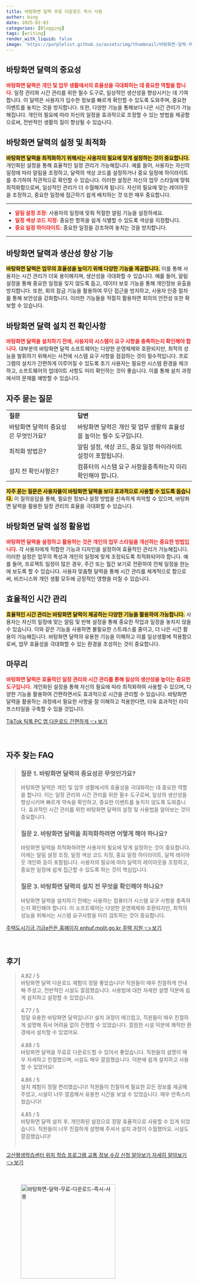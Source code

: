 ```yaml
---
title: 바탕화면 달력 무료 다운로드 즉시 사용
author: bing
date: 2025-02-03
categories: [Blogging]
tags: [writing]
render_with_liquid: false
image: 'https://purplelist.github.io/assets/img/thumbnail/바탕화면-달력-무료-다운로드-즉시-사용.webp'
---
```



<h2 id="바탕화면_달력의_중요성">바탕화면 달력의 중요성</h2>

<p><b><span style="color: #ee2323;">바탕화면 달력은 개인 및 업무 생활에서의 효율성을 극대화하는 데 중요한 역할을 합니다.</span></b> 일정 관리와 시간 관리를 위한 필수 도구로, 일상적인 생산성을 향상시키는 데 기여합니다. 이 달력은 사용자가 입수한 정보를 빠르게 확인할 수 있도록 도와주며, 중요한 이벤트를 놓치는 것을 방지합니다. 또한, 다양한 기능을 통해보다 나은 시간 관리가 가능해집니다. 개인의 필요에 따라 자신의 일정을 효과적으로 조정할 수 있는 방법을 제공함으로써, 전반적인 생활의 질이 향상될 수 있습니다.</p>

<h2 id="바탕화면_달력의_설정_및_최적화">바탕화면 달력의 설정 및 최적화</h2>

<p><b><span style="background-color: #ffe066;">바탕화면 달력을 최적화하기 위해서는 사용자의 필요에 맞게 설정하는 것이 중요합니다.</span></b> 개인화된 설정을 통해 효율적인 일정 관리가 가능해집니다. 예를 들어, 사용자는 자신의 일정에 따라 알림을 조정하고, 달력의 색상 코드를 설정하거나 중요 일정에 하이라이트를 추가하여 직관적으로 확인할 수 있습니다. 이러한 설정은 자신의 업무 스타일에 맞춰 최적화함으로써, 일상적인 관리가 더 수월해지게 됩니다. 자신의 필요에 맞는 레이아웃을 조정하고, 중요한 일정에 접근하기 쉽게 배치하는 것 또한 매우 중요합니다.</p>

<hr />

<ul>
    <li><b><span style="color: #ee2323;">알림 설정 조정:</span></b> 사용자의 일정에 맞춰 적절한 알림 기능을 설정하세요.</li>
    <li><b><span style="color: #ee2323;">일정 색상 코드 지정:</span></b> 중요한 항목을 쉽게 식별할 수 있도록 색상을 지정합니다.</li>
    <li><b><span style="color: #ee2323;">중요 일정 하이라이트:</span></b> 중요한 일정을 강조하여 놓치는 것을 방지합니다.</li>
</ul>

<hr />

<h2 id="생산성_향상_기능">바탕화면 달력과 생산성 향상 기능</h2>

<p><b><span style="background-color: #ffe066;">바탕화면 달력은 업무의 효율성을 높이기 위해 다양한 기능을 제공합니다.</span></b> 이를 통해 사용자는 시간 관리가 더욱 용이해지며, 생산성을 극대화할 수 있습니다. 예를 들어, 알림 설정을 통해 중요한 일정을 잊지 않도록 돕고, 데이터 보호 기능을 통해 개인정보 유출을 방지합니다. 또한, 회의 잠금 기능을 활용하여 무단 접근을 방지하고, 사용자 인증 절차를 통해 보안성을 강화합니다. 이러한 기능들을 적절히 활용하면 회의의 안전성 또한 확보할 수 있습니다.</p>

<h2 id="설치_전_확인사항">바탕화면 달력 설치 전 확인사항</h2>

<p><b><span style="color: #ee2323;">바탕화면 달력을 설치하기 전에, 사용자의 시스템이 요구 사항을 충족하는지 확인해야 합니다.</span></b> 대부분의 바탕화면 달력 소프트웨어는 다양한 운영체제와 호환되지만, 최적의 성능을 발휘하기 위해서는 사전에 시스템 요구 사항을 점검하는 것이 필수적입니다. 프로그램의 설치가 간편하게 이루어질 수 있도록 초기 사용자는 필요한 시스템 환경을 체크하고, 소프트웨어의 업데이트 사항도 미리 확인하는 것이 좋습니다. 이를 통해 설치 과정에서의 문제를 예방할 수 있습니다.</p>

<h2 id="자주_묻는_질문">자주 묻는 질문</h2>

<table>
    <tr>
        <td><b>질문</b></td>
        <td><b>답변</b></td>
    </tr>
    <tr>
        <td>바탕화면 달력의 중요성은 무엇인가요?</td>
        <td>바탕화면 달력은 개인 및 업무 생활의 효율성을 높이는 필수 도구입니다.</td>
    </tr>
    <tr>
        <td>최적화 방법은?</td>
        <td>알림 설정, 색상 코드, 중요 일정 하이라이트 설정이 포함됩니다.</td>
    </tr>
    <tr>
        <td>설치 전 확인사항은?</td>
        <td>컴퓨터의 시스템 요구 사항을충족하는지 미리 확인해야 합니다.</td>
    </tr>
</table>

<p><b><span style="background-color: #ffe066;">자주 묻는 질문은 사용자들이 바탕화면 달력을 보다 효과적으로 사용할 수 있도록 돕습니다.</span></b> 이 질의응답을 통해, 필요한 정보나 설정 방법을 신속하게 파악할 수 있으며, 바탕화면 달력을 활용한 일정 관리의 효율을 극대화할 수 있습니다.</p>

<h2 id="바탕화면_달력_설정_활용법">바탕화면 달력 설정 활용법</h2>

<p><b><span style="color: #ee2323;">바탕화면 달력을 설정하고 활용하는 것은 개인의 업무 스타일을 개선하는 중요한 방법입니다.</span></b> 각 사용자에게 적합한 기능과 디자인을 설정하여 효율적인 관리가 가능해집니다. 이러한 설정은 업무의 특성과 개인의 일정에 맞게 조정되도록 최적화되어야 합니다. 예를 들어, 프로젝트 일정이 많은 경우, 주간 또는 월간 보기로 전환하여 전체 일정을 한눈에 보도록 할 수 있습니다. 사용자 맞춤형 달력을 통해 시간 관리를 체계적으로 함으로써, 비즈니스와 개인 생활 모두에 긍정적인 영향을 미칠 수 있습니다.</p>

<h2 id="효율적인_시간_관리">효율적인 시간 관리</h2>

<p><b><span style="background-color: #ffe066;">효율적인 시간 관리는 바탕화면 달력이 제공하는 다양한 기능을 활용하여 가능합니다.</span></b> 사용자는 자신의 일정에 맞는 알림 및 반복 설정을 통해 중요한 작업과 일정을 놓치지 않을 수 있습니다. 이와 같은 기능을 사용하면 불필요한 스트레스를 줄이고, 더 나은 시간 활용이 가능해집니다. 바탕화면 달력의 유용한 기능을 이해하고 이를 일상생활에 적용함으로써, 업무 효율성을 극대화할 수 있는 환경을 조성하는 것이 중요합니다.</p>

<h2 id="마무리">마무리</h2>

<p><b><span style="color: #ee2323;">바탕화면 달력은 효율적인 일정 관리와 시간 관리를 통해 일상의 생산성을 높이는 중요한 도구입니다.</span></b> 개인화된 설정을 통해 자신의 필요에 따라 최적화하여 사용할 수 있으며, 다양한 기능을 활용하여 간편하면서도 효과적으로 시간을 관리할 수 있습니다. 바탕화면 달력을 활용하는 과정에서 필요한 사항을 잘 이해하고 적용한다면, 더욱 효과적인 라이프스타일을 구축할 수 있을 것입니다.</p>


<p><a class="click-button" title="TikTok 틱톡 PC 앱 다운로드 간편하게" href="https://purplelist.github.io/posts/TikTok-%ED%8B%B1%ED%86%A1-PC-%EC%95%B1-%EB%8B%A4%EC%9A%B4%EB%A1%9C%EB%93%9C-%EA%B0%84%ED%8E%B8%ED%95%98%EA%B2%8C/" rel="dofollow">TikTok 틱톡 PC 앱 다운로드 간편하게 👈 보기</a></p><br>
<h2 id='자주_찾는_FAQ'>자주 찾는 FAQ</h2>
<div itemscope="" itemtype="https://schema.org/FAQPage"> 
<blockquote> 
<div itemscope="" itemprop="mainEntity" itemtype="https://schema.org/Question"> 
<h3 itemprop="name">질문 1. 바탕화면 달력의 중요성은 무엇인가요?</h3> 
<div itemscope="" itemprop="acceptedAnswer" itemtype="https://schema.org/Answer"> 
<span itemprop="text"> 
<p>바탕화면 달력은 개인 및 업무 생활에서의 효율성을 극대화하는 데 중요한 역할을 합니다. 이는 일정 관리와 시간 관리를 위한 필수 도구로써, 일상의 생산성을 향상시키며 빠르게 약속을 확인하고, 중요한 이벤트를 놓치지 않도록 도와줍니다. 효과적인 시간 관리를 위한 바탕화면 달력의 설정 및 사용법을 알아보는 것이 중요합니다.</p> 
</span> 
</div> 
</div> 
<div itemscope="" itemprop="mainEntity" itemtype="https://schema.org/Question"> 
<h3 itemprop="name">질문 2. 바탕화면 달력을 최적화하려면 어떻게 해야 하나요?</h3> 
<div itemscope="" itemprop="acceptedAnswer" itemtype="https://schema.org/Answer"> 
<span itemprop="text"> 
<p>바탕화면 달력을 최적화하려면 사용자의 필요에 맞게 설정하는 것이 중요합니다. 이에는 알림 설정 조정, 일정 색상 코드 지정, 중요 일정 하이라이트, 달력 레이아웃 개인화 등이 포함됩니다. 사용자의 필요에 따라 달력의 레이아웃을 조정하고, 중요한 일정에 쉽게 접근할 수 있도록 하는 것이 핵심입니다.</p> 
</span> 
</div> 
</div> 
<div itemscope="" itemprop="mainEntity" itemtype="https://schema.org/Question"> 
<h3 itemprop="name">질문 3. 바탕화면 달력의 설치 전 무엇을 확인해야 하나요?</h3> 
<div itemscope="" itemprop="acceptedAnswer" itemtype="https://schema.org/Answer"> 
<span itemprop="text"> 
<p>바탕화면 달력을 설치하기 전에는 사용하는 컴퓨터가 시스템 요구 사항을 충족하는지 확인해야 합니다. 이 소프트웨어는 다양한 운영체제와 호환되지만, 최적의 성능을 위해서는 시스템 요구사항을 미리 검토하는 것이 중요합니다.</p> 
</span> 
</div> 
</div> 
</blockquote> 
</div>
<p><a class="click-button" title="주택도시기금 기금e든든 홈페이지 enhuf.molit.go.kr 주택 지원" href="https://purplelist.github.io/posts/%EC%A3%BC%ED%83%9D%EB%8F%84%EC%8B%9C%EA%B8%B0%EA%B8%88-%EA%B8%B0%EA%B8%88e%EB%93%A0%EB%93%A0-%ED%99%88%ED%8E%98%EC%9D%B4%EC%A7%80-enhuf.molit.go.kr-%EC%A3%BC%ED%83%9D-%EC%A7%80%EC%9B%90/" rel="dofollow">주택도시기금 기금e든든 홈페이지 enhuf.molit.go.kr 주택 지원 👈 보기</a></p><br>
<h2 id='후기'>후기</h2>
<div itemscope itemtype="https://schema.org/Product">
  <blockquote>
  <div itemprop="review" itemscope itemtype="https://schema.org/Review">
      <div itemprop="reviewRating" itemscope itemtype="https://schema.org/Rating"> <span itemprop="ratingValue">4.82</span> / <span itemprop="bestRating">5</span> </div>
      <span itemprop="reviewBody">바탕화면 달력 다운로드 체험이 정말 좋았습니다! 직원들이 매우 친절하게 안내해 주셨고, 전반적인 시설도 깔끔했습니다. 사용법에 대한 자세한 설명 덕분에 쉽게 설치하고 설정할 수 있었습니다.</span>
  </div>
  <br>
  <div itemprop="review" itemscope itemtype="https://schema.org/Review">
      <div itemprop="reviewRating" itemscope itemtype="https://schema.org/Rating"> <span itemprop="ratingValue">4.77</span> / <span itemprop="bestRating">5</span> </div>
      <span itemprop="reviewBody">정말 유용한 바탕화면 달력입니다! 설치 과정이 매끄럽고, 직원들이 매우 친절하게 설명해 줘서 어려움 없이 진행할 수 있었습니다. 깔끔한 시설 덕분에 쾌적한 환경에서 설치할 수 있었어요.</span>
  </div>
  <br>
  <div itemprop="review" itemscope itemtype="https://schema.org/Review">
      <div itemprop="reviewRating" itemscope itemtype="https://schema.org/Rating"> <span itemprop="ratingValue">4.88</span> / <span itemprop="bestRating">5</span> </div>
      <span itemprop="reviewBody">바탕화면 달력을 무료로 다운로드할 수 있어서 좋았습니다. 직원들의 설명이 매우 자세하고 친절했으며, 시설도 매우 깔끔했습니다. 덕분에 쉽게 설치하고 사용할 수 있었어요!</span>
  </div>
  <br>
  <div itemprop="review" itemscope itemtype="https://schema.org/Review">
      <div itemprop="reviewRating" itemscope itemtype="https://schema.org/Rating"> <span itemprop="ratingValue">4.86</span> / <span itemprop="bestRating">5</span> </div>
      <span itemprop="reviewBody">설치 체험이 정말 편리했습니다! 직원들이 친절하게 필요한 모든 정보를 제공해 주었고, 시설이 너무 깔끔해서 유용한 시간을 보낼 수 있었습니다. 매우 만족스러웠습니다!</span>
  </div>
  <br>
  <div itemprop="review" itemscope itemtype="https://schema.org/Review">
      <div itemprop="reviewRating" itemscope itemtype="https://schema.org/Rating"> <span itemprop="ratingValue">4.85</span> / <span itemprop="bestRating">5</span> </div>
      <span itemprop="reviewBody">바탕화면 달력 설치 후, 개인화된 설정으로 정말 효율적으로 사용할 수 있게 되었습니다. 직원들이 너무 친절하게 설명해 주셔서 설치 과정이 수월했어요. 시설도 깔끔했습니다!</span>
  </div>
  <br>
  </blockquote>
</div>
<p><a class="click-button" title="고산평생학습센터 위치 학습 프로그램 교통 정보 수강 신청 알아보기 자세히 알아보기" href="https://purplelist.github.io/posts/%EA%B3%A0%EC%82%B0%ED%8F%89%EC%83%9D%ED%95%99%EC%8A%B5%EC%84%BC%ED%84%B0-%EC%9C%84%EC%B9%98-%ED%95%99%EC%8A%B5-%ED%94%84%EB%A1%9C%EA%B7%B8%EB%9E%A8-%EA%B5%90%ED%86%B5-%EC%A0%95%EB%B3%B4-%EC%88%98%EA%B0%95-%EC%8B%A0%EC%B2%AD-%EC%95%8C%EC%95%84%EB%B3%B4%EA%B8%B0-%EC%9E%90%EC%84%B8%ED%9E%88-%EC%95%8C%EC%95%84%EB%B3%B4%EA%B8%B0/" rel="dofollow">고산평생학습센터 위치 학습 프로그램 교통 정보 수강 신청 알아보기 자세히 알아보기 👈 보기</a></p><br>
<figure class="image"><img src="https://purplelist.github.io/assets/img/thumbnail/바탕화면-달력-무료-다운로드-즉시-사용.webp" alt="바탕화면-달력-무료-다운로드-즉시-사용" width="256" height="256"></figure>